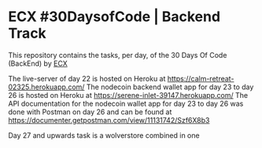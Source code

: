 # ECX #30DaysofCode | Backend Track

This repository contains the tasks, per day, of the 30 Days Of Code (BackEnd) by [ECX](https://www.ecx.website/)

The live-server of day 22 is hosted on Heroku at https://calm-retreat-02325.herokuapp.com/
The nodecoin backend wallet app for day 23 to day 26 is hosted on Heroku at https://serene-inlet-39147.herokuapp.com/
The API documentation for the nodecoin wallet app for day 23 to day 26 was done with Postman on day 26 and can be found at https://documenter.getpostman.com/view/11131742/Szf6X8b3

Day 27 and upwards task is a wolverstore combined in one